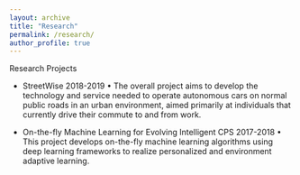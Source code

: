 ```yaml
---
layout: archive
title: "Research"
permalink: /research/
author_profile: true
---
```


Research Projects
- StreetWise 2018-2019
  • The overall project aims to develop the technology and service needed to operate
  autonomous cars on normal public roads in an urban environment, aimed primarily
  at individuals that currently drive their commute to and from work.
  
- On-the-fly Machine Learning for Evolving Intelligent CPS 2017-2018
  • This project develops on-the-fly machine learning algorithms using deep learning
  frameworks to realize personalized and environment adaptive learning.
